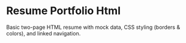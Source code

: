 # Resume Portfolio Html
Basic two-page HTML resume with mock data, CSS styling (borders & colors), and linked navigation.
